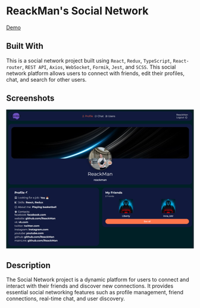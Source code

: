 # ReackMan's Social Network

[Demo](https://reackman.github.io/Reackman-s-Social-Network)

## Built With
This is a social network project built using `React`, `Redux`, `TypeScript`, `React-router`, `REST API`, `Axios`, `WebSocket`, `Formik`, `Jest`, and `SCSS`. This social network platform allows users to connect with friends, edit their profiles, chat, and search for other users.

## Screenshots

![screenshots](./screenshots/reackmans-social-network.png)

## Description
The Social Network project is a dynamic platform for users to connect and interact with their friends and discover new connections. It provides essential social networking features such as profile management, friend connections, real-time chat, and user discovery.

